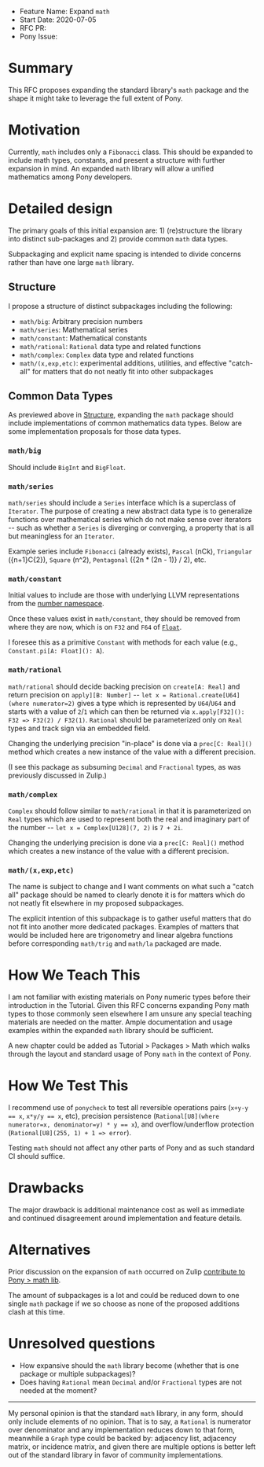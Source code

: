 - Feature Name: Expand `math`
- Start Date: 2020-07-05
- RFC PR:
- Pony Issue:

# Summary

This RFC proposes expanding the standard library's `math` package and the shape it might take to leverage the full extent of Pony.

# Motivation

Currently, `math` includes only a `Fibonacci` class. This should be expanded to include math types, constants, and present a structure with further expansion in mind. An expanded `math` library will allow a unified mathematics among Pony developers.

# Detailed design

The primary goals of this initial expansion are: 1) (re)structure the library into distinct sub-packages and 2) provide common `math` data types.

Subpackaging and explicit name spacing is intended to divide concerns rather than have one large `math` library.

## Structure

I propose a structure of distinct subpackages including the following:

+ `math/big`: Arbitrary precision numbers
+ `math/series`: Mathematical series
+ `math/constant`: Mathematical constants
+ `math/rational`: `Rational` data type and related functions
+ `math/complex`: `Complex` data type and related functions
+ `math/(x,exp,etc)`: experimental additions, utilities, and effective "catch-all" for matters that do not neatly fit into other subpackages

## Common Data Types

As previewed above in [Structure](#structure), expanding the `math` package should include implementations of common mathematics data types. Below are some implementation proposals for those data types.

### `math/big`

Should include `BigInt` and `BigFloat`.

### `math/series`

`math/series` should include a `Series` interface which is a superclass of `Iterator`. The purpose of creating a new abstract data type is to generalize functions over mathematical series which do not make sense over iterators -- such as whether a `Series` is diverging or converging, a property that is all but meaningless for an `Iterator`.

Example series include `Fibonacci` (already exists), `Pascal` (nCk), `Triangular` ({n+1}C{2}), `Square` (n^2), `Pentagonal` ({2n * (2n - 1)} / 2), etc.

### `math/constant`

Initial values to include are those with underlying LLVM representations from the [number namespace](https://llvm.org/doxygen/namespacellvm_1_1numbers.html).

Once these values exist in `math/constant`, they should be removed from where they are now, which is on `F32` and `F64` of [`Float`](https://github.com/ponylang/ponyc/blob/master/packages/builtin/float.pony).

I foresee this as a primitive `Constant` with methods for each value (e.g., `Constant.pi[A: Float](): A`).

### `math/rational`

`math/rational` should decide backing precision on `create[A: Real]` and return precision on `apply][B: Number]` -- `let x = Rational.create[U64](where numerator=2)` gives a type which is represented by `U64`/`U64` and starts with a value of `2`/`1` which can then be returned via `x.apply[F32](): F32 => F32(2) / F32(1)`. `Rational` should be parameterized only on `Real` types and track sign via an embedded field.

Changing the underlying precision "in-place" is done via a `prec[C: Real]()` method which creates a new instance of the value with a different precision.

(I see this package as subsuming `Decimal` and `Fractional` types, as was previously discussed in Zulip.)

### `math/complex`

`Complex` should follow similar to `math/rational` in that it is parameterized on `Real` types which are used to represent both the real and imaginary part of the number -- `let x = Complex[U128](7, 2)` is `7 + 2i`.

Changing the underlying precision is done via a `prec[C: Real]()` method which creates a new instance of the value with a different precision.

### `math/(x,exp,etc)`

The name is subject to change and I want comments on what such a "catch all" package should be named to clearly denote it is for matters which do not neatly fit elsewhere in my proposed subpackages.

The explicit intention of this subpackage is to gather useful matters that do not fit into another more dedicated packages. Examples of matters that would be included here are trigonometry and linear algebra functions before corresponding `math/trig` and `math/la` packaged are made.

# How We Teach This

I am not familiar with existing materials on Pony numeric types before their introduction in the Tutorial. Given this RFC concerns expanding Pony math types to those commonly seen elsewhere I am unsure any special teaching materials are needed on the matter. Ample documentation and usage examples within the expanded `math` library should be sufficient.

A new chapter could be added as Tutorial > Packages > Math which walks through the layout and standard usage of Pony `math` in the context of Pony.

# How We Test This

I recommend use of `ponycheck` to test all reversible operations pairs (`x+y-y == x`, `x*y/y == x`, etc), precision persistence (`Rational[U8](where numerator=x, denominator=y) * y == x`), and overflow/underflow protection (`Rational[U8](255, 1) + 1 => error`).

Testing `math` should not affect any other parts of Pony and as such standard CI should suffice.

# Drawbacks

The major drawback is additional maintenance cost as well as immediate and continued disagreement around implementation and feature details.

# Alternatives

Prior discussion on the expansion of `math` occurred on Zulip [contribute to Pony > math lib](https://ponylang.zulipchat.com/#narrow/stream/192795-contribute-to.20Pony/topic/math.20lib).

The amount of subpackages is a lot and could be reduced down to one single `math` package if we so choose as none of the proposed additions clash at this time.

# Unresolved questions

+ How expansive should the `math` library become (whether that is one package or multiple subpackages)?
+ Does having `Rational` mean `Decimal` and/or `Fractional` types are not needed at the moment?

---

My personal opinion is that the standard `math` library, in any form, should only include elements of no opinion. That is to say, a `Rational` is numerator over denominator and any implementation reduces down to that form, meanwhile a `Graph` type could be backed by: adjacency list, adjacency matrix, or incidence matrix, and given there are multiple options is better left out of the standard library in favor of community implementations.
